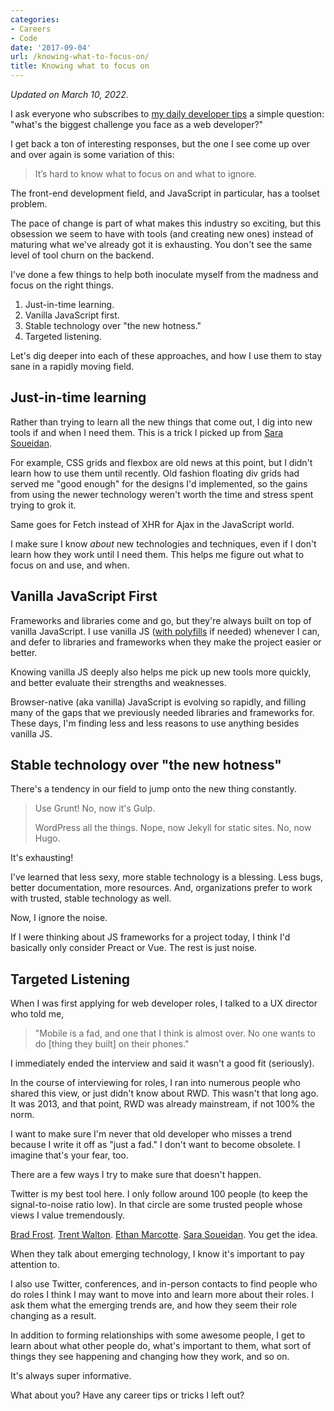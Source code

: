 ```yaml
---
categories:
- Careers
- Code
date: '2017-09-04'
url: /knowing-what-to-focus-on/
title: Knowing what to focus on
---
```


*Updated on March 10, 2022.*

I ask everyone who subscribes to [my daily developer tips](/articles) a simple question: "what's the biggest challenge you face as a web developer?"

I get back a ton of interesting responses, but the one I see come up over and over again is some variation of this:

> It’s hard to know what to focus on and what to ignore.

The front-end development field, and JavaScript in particular, has a toolset problem.

The pace of change is part of what makes this industry so exciting, but this obsession we seem to have with tools (and creating new ones) instead of maturing what we've already got it is exhausting. You don't see the same level of tool churn on the backend.

I've done a few things to help both inoculate myself from the madness and focus on the right things.

1. Just-in-time learning.
2. Vanilla JavaScript first.
3. Stable technology over "the new hotness."
4. Targeted listening.

Let's dig deeper into each of these approaches, and how I use them to stay sane in a rapidly moving field.

## Just-in-time learning

Rather than trying to learn all the new things that come out, I dig into new tools if and when I need them. This is a trick I picked up from <a href="http://www.sarasoueidan.com/">Sara Soueidan</a>.

For example, CSS grids and flexbox are old news at this point, but I didn't learn how to use them until recently. Old fashion floating div grids had served me "good enough" for the designs I'd implemented, so the gains from using the newer technology weren't worth the time and stress spent trying to grok it.

Same goes for Fetch instead of XHR for Ajax in the JavaScript world.

I make sure I know <em>about</em> new technologies and techniques, even if I don't learn how they work until I need them. This helps me figure out what to focus on and use, and when.

## Vanilla JavaScript First

Frameworks and libraries come and go, but they're always built on top of vanilla JavaScript. I use vanilla JS (<a href="https://gomakethings.com/automatic-polyfilling/">with polyfills</a> if needed) whenever I can, and defer to libraries and frameworks when they make the project easier or better.

Knowing vanilla JS deeply also helps me pick up new tools more quickly, and better evaluate their strengths and weaknesses.

Browser-native (aka vanilla) JavaScript is evolving so rapidly, and filling many of the gaps that we previously needed libraries and frameworks for. These days, I'm finding less and less reasons to use anything besides vanilla JS.

## Stable technology over "the new hotness"

There's a tendency in our field to jump onto the new thing constantly.

> Use Grunt!
> No, now it's Gulp.
>
> WordPress all the things.
> Nope, now Jekyll for static sites.
> No, now Hugo.

It's exhausting!

I've learned that less sexy, more stable technology is a blessing. Less bugs, better documentation, more resources. And, organizations prefer to work with trusted, stable technology as well.

Now, I ignore the noise.

If I were thinking about JS frameworks for a project today, I think I'd basically only consider Preact or Vue. The rest is just noise.

## Targeted Listening

When I was first applying for web developer roles, I talked to a UX director who told me,

> "Mobile is a fad, and one that I think is almost over. No one wants to do [thing they built] on their phones."

I immediately ended the interview and said it wasn't a good fit (seriously).

In the course of interviewing for roles, I ran into numerous people who shared this view, or just didn't know about RWD. This wasn't that long ago. It was 2013, and that point, RWD was already mainstream, if not 100% the norm.

I want to make sure I'm never that old developer who misses a trend because I write it off as "just a fad." I don't want to become obsolete. I imagine that's your fear, too.

There are a few ways I try to make sure that doesn't happen.

Twitter is my best tool here. I only follow around 100 people (to keep the signal-to-noise ratio low). In that circle are some trusted people whose views I value tremendously.

<a href="http://bradfrost.com/">Brad Frost</a>. <a href="http://trentwalton.com/">Trent Walton</a>. <a href="https://ethanmarcotte.com/">Ethan Marcotte</a>. <a href="http://www.sarasoueidan.com/">Sara Soueidan</a>. You get the idea.

When they talk about emerging technology, I know it's important to pay attention to.

I also use Twitter, conferences, and in-person contacts to find people who do roles I think I may want to move into and learn more about their roles. I ask them what the emerging trends are, and how they seem their role changing as a result.

In addition to forming relationships with some awesome people, I get to learn about what other people do, what's important to them, what sort of things they see happening and changing how they work, and so on.

It's always super informative.

What about you? Have any career tips or tricks I left out?
